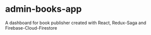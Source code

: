 # admin-books-app
A dashboard for book publisher created with React, Redux-Saga and Firebase-Cloud-Firestore
